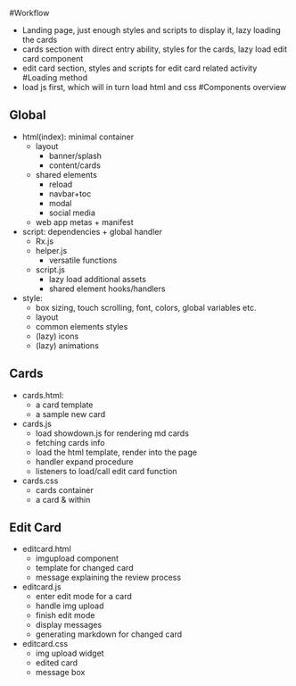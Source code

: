 #Workflow
- Landing page, just enough styles and scripts to display it, lazy loading the cards
- cards section with direct entry ability, styles for the cards, lazy load edit card component
- edit card section, styles and scripts for edit card related activity
#Loading method
- load js first, which will in turn load html and css
#Components overview
## Global
- html(index): minimal container
    - layout
        - banner/splash
        - content/cards
    - shared elements
        - reload
        - navbar+toc
        - modal
        - social media
    - web app metas + manifest
- script: dependencies + global handler
    - Rx.js
    - helper.js
        - versatile functions
    - script.js
        - lazy load additional assets
        - shared element hooks/handlers
- style:
    - box sizing, touch scrolling, font, colors, global variables etc.
    - layout
    - common elements styles
    - (lazy) icons
    - (lazy) animations
## Cards
- cards.html:
    - a card template
    - a sample new card
- cards.js
    - load showdown.js for rendering md cards
    - fetching cards info
    - load the html template, render into the page
    <!-- here -->
    - handler expand procedure
    - listeners to load/call edit card function
- cards.css
    - cards container
    - a card & within
## Edit Card
- editcard.html
    - imgupload component
    - template for changed card
    - message explaining the review process
- editcard.js
    - enter edit mode for a card
    - handle img upload
    - finish edit mode
    - display messages
    - generating markdown for changed card
- editcard.css
    - img upload widget
    - edited card
    - message box
